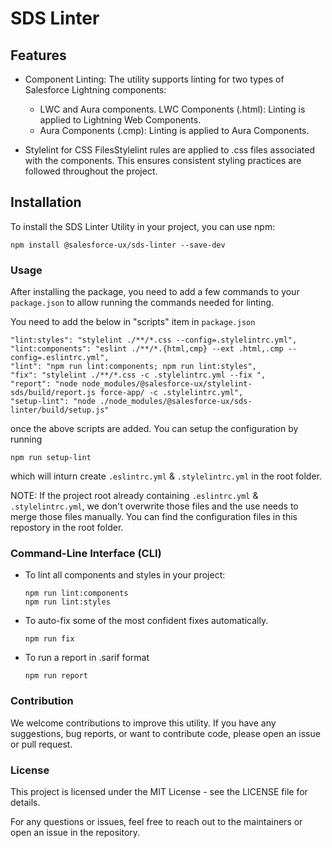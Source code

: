 # SDS Linter

## Features

* Component Linting:
  The utility supports linting for two types of Salesforce Lightning components:

  * LWC and Aura components.
    LWC Components (.html): Linting is applied to Lightning Web Components.
  * Aura Components (.cmp): Linting is applied to Aura Components.

- Stylelint for CSS FilesStylelint rules are applied to .css files associated with the components. This ensures consistent styling practices are followed throughout the project.

## Installation

To install the SDS Linter Utility in your project, you can use npm:

```
npm install @salesforce-ux/sds-linter --save-dev
```

### Usage

After installing the package, you need to add a few commands to your `package.json` to allow running the commands needed for linting.

You need to add the below in "scripts" item in `package.json`

```
"lint:styles": "stylelint ./**/*.css --config=.stylelintrc.yml",
"lint:components": "eslint ./**/*.{html,cmp} --ext .html,.cmp --config=.eslintrc.yml",
"lint": "npm run lint:components; npm run lint:styles",
"fix": "stylelint ./**/*.css -c .stylelintrc.yml --fix ",
"report": "node node_modules/@salesforce-ux/stylelint-sds/build/report.js force-app/ -c .stylelintrc.yml",
"setup-lint": "node ./node_modules/@salesforce-ux/sds-linter/build/setup.js"
```

once the above scripts are added. You can setup the configuration by running

```
npm run setup-lint
```

which will inturn create `.eslintrc.yml` & `.stylelintrc.yml` in the root folder.

NOTE: If the project root already containing `.eslintrc.yml` & `.stylelintrc.yml`, we don't overwrite those files and the use needs to merge those files manually. You can find the configuration files in this repostory in the root folder.

### Command-Line Interface (CLI)

* To lint all components and styles in your project:

  ```
  npm run lint:components
  npm run lint:styles
  ```
* To auto-fix some of the most confident fixes automatically.

  ```
  npm run fix
  ```
* To run a report in .sarif format

  ```
  npm run report
  ```

### Contribution

We welcome contributions to improve this utility. If you have any suggestions, bug reports, or want to contribute code, please open an issue or pull request.

### License

This project is licensed under the MIT License - see the LICENSE file for details.

For any questions or issues, feel free to reach out to the maintainers or open an issue in the repository.
